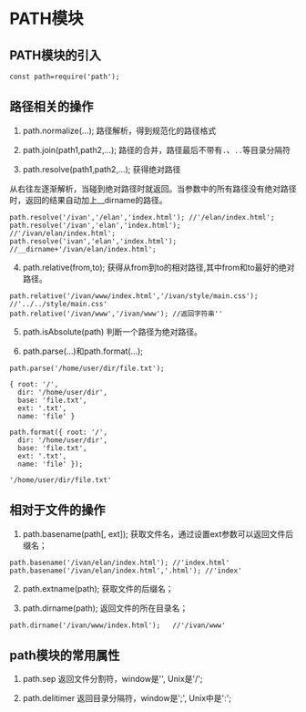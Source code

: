 # PATH模块

## PATH模块的引入

```
const path=require('path');
```

## 路径相关的操作

1. path.normalize(...); 路径解析，得到规范化的路径格式

2. path.join(path1,path2,...); 路径的合并，路径最后不带有`.`、`..`等目录分隔符

3. path.resolve(path1,path2,...); 获得绝对路径

  从右往左逐渐解析，当碰到绝对路径时就返回。当参数中的所有路径没有绝对路径时，返回的结果自动加上__dirname的路径。

  ```
  path.resolve('/ivan','/elan','index.html'); //'/elan/index.html';
  path.resolve('/ivan','elan','index.html');   //'/ivan/elan/index.html';
  path.resolve('ivan','elan','index.html');   //__dirname+'/ivan/elan/index.html';
  ```

4. path.relative(from,to); 获得从from到to的相对路径,其中from和to最好的绝对路径。

  ```
  path.relative('/ivan/www/index.html','/ivan/style/main.css');   //'../../style/main.css'
  path.relative('/ivan/www','/ivan/www'); //返回字符串''
  ```

5. path.isAbsolute(path) 判断一个路径为绝对路径。

6. path.parse(...)和path.format(...);

```
path.parse('/home/user/dir/file.txt');

{ root: '/',
  dir: '/home/user/dir',
  base: 'file.txt',
  ext: '.txt',
  name: 'file' }

path.format({ root: '/',
  dir: '/home/user/dir',
  base: 'file.txt',
  ext: '.txt',
  name: 'file' });

'/home/user/dir/file.txt'
```

## 相对于文件的操作

1. path.basename(path[, ext]); 获取文件名，通过设置ext参数可以返回文件后缀名；

  ```
  path.basename('/ivan/elan/index.html'); //'index.html'
  path.basename('/ivan/elan/index.html','.html'); //'index'
  ```

2. path.extname(path); 获取文件的后缀名；

3. path.dirname(path); 返回文件的所在目录名；

  ```
  path.dirname('/ivan/www/index.html');   //'/ivan/www'
  ```

## path模块的常用属性

1. path.sep 返回文件分割符，window是'\', Unix是'/';

2. path.delitimer 返回目录分隔符，window是';', Unix中是':';
